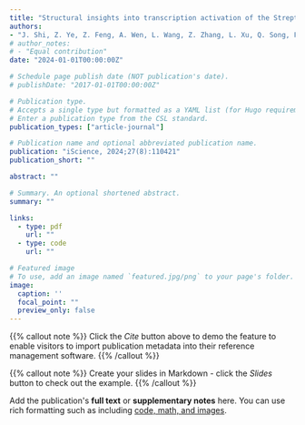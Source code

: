 ```yaml
---
title: "Structural insights into transcription activation of the Streptomyces antibiotic regulatory protein, AfsR"
authors:
- "J. Shi, Z. Ye, Z. Feng, A. Wen, L. Wang, Z. Zhang, L. Xu, Q. Song, F. Wang, T. Liu, S. Wang, Y. Feng, and W. Lin"
# author_notes:
# - "Equal contribution"
date: "2024-01-01T00:00:00Z"

# Schedule page publish date (NOT publication's date).
# publishDate: "2017-01-01T00:00:00Z"

# Publication type.
# Accepts a single type but formatted as a YAML list (for Hugo requirements).
# Enter a publication type from the CSL standard.
publication_types: ["article-journal"]

# Publication name and optional abbreviated publication name.
publication: "iScience, 2024;27(8):110421"
publication_short: ""

abstract: ""

# Summary. An optional shortened abstract.
summary: ""

links:
  - type: pdf
    url: ""
  - type: code
    url: ""

# Featured image
# To use, add an image named `featured.jpg/png` to your page's folder. 
image:
  caption: ''
  focal_point: ""
  preview_only: false
---
```

{{% callout note %}}
Click the *Cite* button above to demo the feature to enable visitors to import publication metadata into their reference management software.
{{% /callout %}}

{{% callout note %}}
Create your slides in Markdown - click the *Slides* button to check out the example.
{{% /callout %}}

Add the publication's **full text** or **supplementary notes** here. You can use rich formatting such as including [code, math, and images](https://docs.hugoblox.com/content/writing-markdown-latex/).
